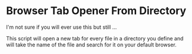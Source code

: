 # Browser Tab Opener From Directory

I'm not sure if you will ever use this but still ...

This script will open a new tab for every file in a directory you define and will take the name of the file and search for it on your default browser.
